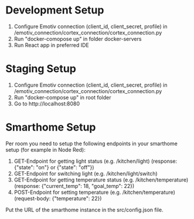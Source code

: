 # Development Setup
1. Configure Emotiv connection (client_id, client_secret, profile) in /emotiv_connection/cortex_connection/cortex_connection.py
2. Run "docker-comopose up" in folder docker-servers
3. Run React app in preferred IDE

# Staging Setup
1. Configure Emotiv connection (client_id, client_secret, profile) in /emotiv_connection/cortex_connection/cortex_connection.py
2. Run "docker-compose up" in root folder
3. Go to http://localhost:8080

# Smarthome Setup
Per room you need to setup the following endpoints in your smarthome setup (for example in Node Red):
1. GET-Endpoint for getting light status (e.g. /kitchen/light) (response: {"state": "on"} or {"state": "off"})
2. GET-Endpoint for switching light (e.g. /kitchen/light/switch)
3. GET-Endpoint for getting temperature status (e.g. /kitchen/temperature) (response: {"current_temp": 18, "goal_temp": 22}) 
4. POST-Endpoint for setting temperature (e.g. /kitchen/temperature) (request-body: {"temperature": 22})

Put the URL of the smarthome instance in the src/config.json file.
